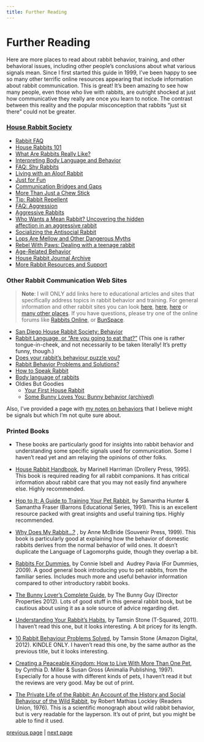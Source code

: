 ```yaml
---
title: Further Reading
---
```


# Further Reading

Here are more places to read about rabbit behavior, training, and other behavioral issues, including other people’s conclusions about what various signals mean. Since I first started this guide in 1999, I’ve been happy to see so many other terrific online resources appearing that include information about rabbit communication. This is great! It’s been amazing to see how many people, even those who live with rabbits, are outright shocked at just how communicative they really are once you learn to notice. The contrast between this reality and the popular misconception that rabbits “just sit there” could not be greater.

### [House Rabbit Society](https://rabbit.org/)

*   [Rabbit FAQ](https://rabbit.org/frequently-asked-questions/)
*   [House Rabbits 101](https://rabbit.org/category/house-rabbits-101/)
*   [What Are Rabbits Really Like?](https://rabbit.org/what-are-rabbits-really-like/)
*   [Interpreting Body Language and Behavior](https://rabbit.org/interpreting-body-language-and-behavior/)
*   [FAQ: Shy Rabbits](https://rabbit.org/faq-shy-rabbits/)
*   [Living with an Aloof Rabbit](https://rabbit.org/life-with-an-aloof-rabbit/)
*   [Just for Fun](https://rabbit.org/just-for-fun/)
*   [Communication Bridges and Gaps](https://rabbit.org/journal/3-2/bridging-com-gaps.html)
*   [More Than Just a Chew Stick](https://rabbit.org/more-than-just-a-chew-stick-2/)
*   [Tip: Rabbit Repellent](https://rabbit.org/rabbit-repellent/)
*   [FAQ: Aggression](https://rabbit.org/faq-aggression/)
*   [Aggressive Rabbits](https://rabbit.org/aggressive-rabbits/)
*   [Who Wants a Mean Rabbit? Uncovering the hidden  
    affection in an aggressive rabbit](https://rabbit.org/who-wants-a-mean-rabbit/)
*   [Socializing the Antisocial Rabbit](https://rabbit.org/socializing-the-antisocial-rabbit/)
*   [Lops Are Mellow and Other Dangerous Myths](https://rabbit.org/lops-are-mellow-and-other-dangerous-myths/)
*   [Rebel With Paws: Dealing with a teenage rabbit](https://rabbit.org/rebel-with-paws/)
*   [Age-Related Behavior](https://rabbit.org/age-related-behavior/)
*   [House Rabbit Journal Archive](https://rabbit.org/faq-shy-rabbits/)
*   [More Rabbit Resources and Support](https://rabbit.org/faq-sources-of-house-rabbit-information-and-support/)

### Other Rabbit Communication Web Sites

> **Note**: I will ONLY add links here to educational articles and sites that specifically address topics in rabbit behavior and training. For general information and other rabbit sites you can look [here](https://rabbit.org/house-rabbit-links-and-other-rabbit-resources/), [here](https://www.rabbitnetwork.org/links.shtml), [here](https://rabbitresource.org/links/) or [many other places](https://letmegooglethat.com/?q=pet+rabbits). If you have questions, please try one of the online forums like [Rabbits Online](https://www.rabbitsonline.net/), or [BunSpace](https://www.bunspace.com/forum/).

*   [San Diego House Rabbit Society: Behavior](https://sandiegorabbits.org/education/category/Rabbit+Behavior)
*   [Rabbit Language, or “Are you going to eat that?”](https://www.cramptonarts.com/rabbits/r_language.html) (This one is rather tongue-in-cheek, and not necessarily to be taken literally! It’s pretty funny, though.)
*   [Does your rabbit’s behaviour puzzle you?](https://www.fuzzy-rabbit.com/behaviourfaq.htm)
*   [Rabbit Behavior Problems and Solutions?](https://rabbitresource.org/rabbit-help/rabbit-behavior-problems-solutions/)
*   [How to Speak Rabbit](https://rabbitresource.org/wp-content/uploads/2021/05/Learn-to-Speak-Rabbit-PDF.pdf)
*   [Body language of rabbits](http://www.bunnyhugga.com/a-to-z/rabbit-behaviour/rabbit-body-language.html)
*   Oldies But Goodies
    *   [Your First House Rabbit](https://hare.as.miami.edu/firstrabbit.html)
    *   [Some Bunny Loves You: Bunny behavior (archived)](https://www.geocities.ws/Petsburgh/1451/behavior2.html)

Also, I’ve provided a page with [my notes on behaviors](./is-that-all-there-is.md "Is That All There Is?") that I believe might be signals but which I’m not quite sure about.

### Printed Books

*   These books are particularly good for insights into rabbit behavior and understanding some specific signals used for communication. Some I haven’t read yet and am relaying the opinions of other folks.

*   [House Rabbit Handbook](https://www.amazon.com/gp/product/0940920123/ref=as_li_tl?ie=UTF8&camp=1789&creative=9325&creativeASIN=0940920123&linkCode=as2&tag=thewholemousecat&linkId=7SQWIC4CN6SL4R6K), by Marinell Harriman (Drollery Press, 1995). This book is required reading for all rabbit companions. It has critical information about rabbit care that you may not easily find anywhere else. Highly recommended.
*   [Hop to It: A Guide to Training Your Pet Rabbit](https://www.amazon.com/gp/product/0812045513/ref=as_li_tl?ie=UTF8&camp=1789&creative=9325&creativeASIN=0812045513&linkCode=as2&tag=thewholemousecat&linkId=SILIXGTLNOLCQ7QE), by Samantha Hunter & Samantha Fraser (Barrons Educational Series, 1991). This is an excellent resource packed with great insights and useful training tips. Highly recommended.
*   [Why Does My Rabbit…?](https://www.amazon.com/gp/product/0285635506/ref=as_li_tl?ie=UTF8&camp=1789&creative=9325&creativeASIN=0285635506&linkCode=as2&tag=thewholemousecat&linkId=5LKBIDH6VKDWJCRH) , by Anne McBride (Souvenir Press, 1999). This book is particularly good at explaining how the behavior of domestic rabbits derives from the normal behavior of wild ones. It doesn’t duplicate the Language of Lagomorphs guide, though they overlap a bit.
*   [Rabbits For Dummies](https://www.amazon.com/gp/product/0470430648/ref=as_li_tl?ie=UTF8&camp=1789&creative=9325&creativeASIN=0470430648&linkCode=as2&tag=thewholemousecat&linkId=IFLMVTV4QA4KPBMU), by Connie Isbell and  Audrey Pavia (For Dummies, 2009). A good general book introducing you to pet rabbits, from the familiar series. Includes much more and useful behavior information compared to other introductory rabbit books.
*   [The Bunny Lover’s Complete Guide](https://www.amazon.com/gp/product/0985003200/ref=as_li_tl?ie=UTF8&camp=1789&creative=9325&creativeASIN=0985003200&linkCode=as2&tag=thewholemousecat&linkId=42FM4W4IDVAMZVFD), by The Bunny Guy (Director Properties 2012). Lots of good stuff in this general rabbit book, but be cautious about using it as a sole source of advice regarding diet.
*   [Understanding Your Rabbit’s Habits](https://www.amazon.com/gp/product/B0089ZLRPA/ref=as_li_tl?ie=UTF8&camp=1789&creative=9325&creativeASIN=B0089ZLRPA&linkCode=as2&tag=thewholemousecat&linkId=BOMDDRWORXTZAVWO), by Tamsin Stone (T-Squared, 2011). I haven’t read this one, but it looks interesting. A bit pricey for its length.
*   [10 Rabbit Behaviour Problems Solved](https://www.amazon.com/gp/product/B009AV4FUQ/ref=as_li_tl?ie=UTF8&camp=1789&creative=9325&creativeASIN=B009AV4FUQ&linkCode=as2&tag=thewholemousecat&linkId=SWMMEZBV65DJ5OC4), by Tamsin Stone (Amazon Digital, 2012). KINDLE ONLY. I haven’t read this one, by the same author as the previous title, but it looks interesting.
*   [Creating a Peaceable Kingdom: How to Live With More Than One Pet](https://www.amazon.com/gp/product/0964941368/ref=as_li_tl?ie=UTF8&camp=1789&creative=9325&creativeASIN=0964941368&linkCode=as2&tag=thewholemousecat&linkId=TUUGXWOABA4MX3OJ), by Cynthia D. Miller & Susan Gross (Animalia Publishing, 1997). Especially for a house with different kinds of pets, I haven’t read it but the reviews are very good. May be out of print.
*   [The Private Life of the Rabbit: An Account of the History and Social Behaviour of the Wild Rabbit](https://www.amazon.com/gp/product/B000OATUGQ/ref=as_li_tl?ie=UTF8&camp=1789&creative=9325&creativeASIN=B000OATUGQ&linkCode=as2&tag=thewholemousecat&linkId=DSKPSQIVU5KTJYQJ), by Robert Mathias Lockley (Readers Union, 1976). This is a scientific monograph about wild rabbit behavior, but is very readable for the layperson. It’s out of print, but you might be able to find it used.

[previous page](./in-the-interest-of-interspecies-and-intraspecies-relations.md "In the Interest of Interspecies and Intraspecies Relations") | [next page](./indexindex.md "Index")

